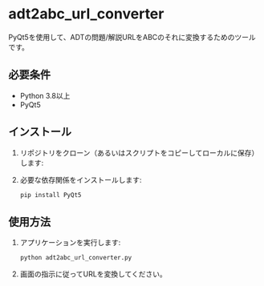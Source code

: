 # adt2abc_url_converter

PyQt5を使用して、ADTの問題/解説URLをABCのそれに変換するためのツールです。

## 必要条件

- Python 3.8以上
- PyQt5

## インストール

1. リポジトリをクローン（あるいはスクリプトをコピーしてローカルに保存）します:

2. 必要な依存関係をインストールします:

    ```bash
    pip install PyQt5
    ```

## 使用方法

1. アプリケーションを実行します:

    ```bash
    python adt2abc_url_converter.py
    ```

2. 画面の指示に従ってURLを変換してください。
